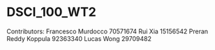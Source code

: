 # DSCI_100_WT2

Contributors:
    Francesco Murdocco 70571674 
    Rui Xia 15156542
    Preran Reddy Koppula 92363340
    Lucas Wong 29709482
  
